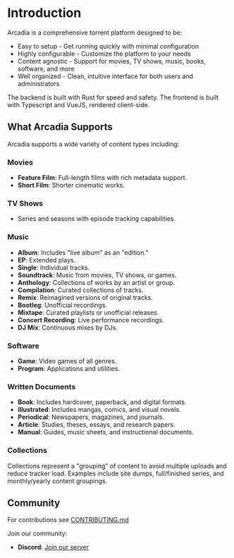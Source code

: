 # Introduction

Arcadia is a comprehensive torrent platform designed to be:
- Easy to setup - Get running quickly with minimal configuration
- Highly configurable - Customize the platform to your needs
- Content agnostic - Support for movies, TV shows, music, books, software, and more
- Well organized - Clean, intuitive interface for both users and administrators

The backend is built with Rust for speed and safety. The frontend is built with Typescript and VueJS, rendered client-side.

## What Arcadia Supports

Arcadia supports a wide variety of content types including:

### Movies
- **Feature Film**: Full-length films with rich metadata support.
- **Short Film**: Shorter cinematic works.

### TV Shows
- Series and seasons with episode tracking capabilities.

### Music
- **Album**: Includes "live album" as an "edition."
- **EP**: Extended plays.
- **Single**: Individual tracks.
- **Soundtrack**: Music from movies, TV shows, or games.
- **Anthology**: Collections of works by an artist or group.
- **Compilation**: Curated collections of tracks.
- **Remix**: Reimagined versions of original tracks.
- **Bootleg**: Unofficial recordings.
- **Mixtape**: Curated playlists or unofficial releases.
- **Concert Recording**: Live performance recordings.
- **DJ Mix**: Continuous mixes by DJs.

### Software
- **Game**: Video games of all genres.
- **Program**: Applications and utilities.

### Written Documents
- **Book**: Includes hardcover, paperback, and digital formats.
- **Illustrated**: Includes mangas, comics, and visual novels.
- **Periodical**: Newspapers, magazines, and journals.
- **Article**: Studies, theses, essays, and research papers.
- **Manual**: Guides, music sheets, and instructional documents.

### Collections
Collections represent a "grouping" of content to avoid multiple uploads and reduce tracker load. Examples include site dumps, full/finished series, and monthly/yearly content groupings.

## Community

For contributions see [CONTRIBUTING.md](contributing.md)

Join our community:
- **Discord**: [Join our server](https://discord.gg/amYWVk7pS3)

